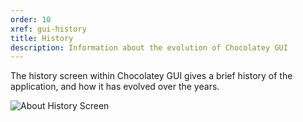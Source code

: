 ```yaml
---
order: 10
xref: gui-history
title: History
description: Information about the evolution of Chocolatey GUI
---
```


The history screen within Chocolatey GUI gives a brief history of the application, and how it has evolved over the
years.

![About History Screen](/images/chocolatey-gui/user_interface_about_history.png "About History Screen")
